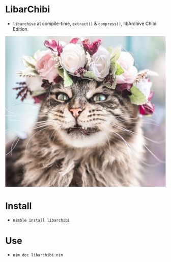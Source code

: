 # LibarChibi

- `libarchive` at compile-time, `extract()` & `compress()`, libArchive Chibi Edition.

![](https://raw.githubusercontent.com/juancarlospaco/libarchibi/master/cat-with-crown.jpg)


# Install

- `nimble install libarchibi`


# Use

- `nim doc libarchibi.nim`
